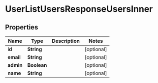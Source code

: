 

# UserListUsersResponseUsersInner


## Properties

| Name | Type | Description | Notes |
|------------ | ------------- | ------------- | -------------|
|**id** | **String** |  |  [optional] |
|**email** | **String** |  |  [optional] |
|**admin** | **Boolean** |  |  [optional] |
|**name** | **String** |  |  [optional] |



